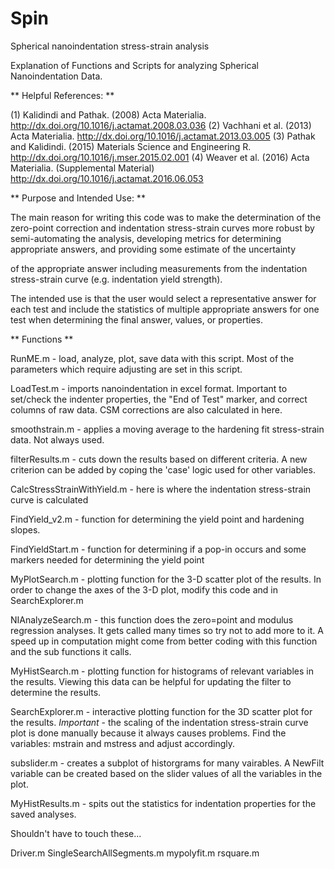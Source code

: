 # Spin
Spherical nanoindentation stress-strain analysis

Explanation of Functions and Scripts for analyzing Spherical Nanoindentation Data.

** Helpful References: **

(1) Kalidindi and Pathak. (2008) Acta Materialia.                     http://dx.doi.org/10.1016/j.actamat.2008.03.036
(2) Vachhani et al. (2013) Acta Materialia.                           http://dx.doi.org/10.1016/j.actamat.2013.03.005
(3) Pathak and Kalidindi. (2015) Materials Science and Engineering R. http://dx.doi.org/10.1016/j.mser.2015.02.001
(4) Weaver et al. (2016) Acta Materialia. (Supplemental Material)     http://dx.doi.org/10.1016/j.actamat.2016.06.053


** Purpose and Intended Use: **

The main reason for writing this code was to make the determination of the zero-point correction and indentation stress-strain curves more robust by semi-automating the analysis, developing metrics for determining appropriate answers, and providing some estimate of the uncertainty 

of the appropriate answer including measurements from the indentation stress-strain curve (e.g. indentation yield strength). 

The intended use is that the user would select a representative answer for each test and include the statistics of multiple appropriate answers for one test when determining the final answer, values, or properties. 

** Functions **

RunME.m - load, analyze, plot, save data with this script. Most of the parameters which require adjusting are set in this script.

LoadTest.m - imports nanoindentation in excel format. Important to set/check the indenter properties, the "End of Test" marker, and correct columns of raw data. CSM corrections are also calculated in here.

smoothstrain.m - applies a moving average to the hardening fit stress-strain data. Not always used.

filterResults.m - cuts down the results based on different criteria. A new criterion can be added by coping the 'case' logic used for other variables.

CalcStressStrainWithYield.m - here is where the indentation stress-strain curve is calculated

FindYield_v2.m - function for determining the yield point and hardening slopes.

FindYieldStart.m - function for determining if a pop-in occurs and some markers needed for determining the yield point

MyPlotSearch.m - plotting function for the 3-D scatter plot of the results. In order to change the axes of the 3-D plot, modify this code and in SearchExplorer.m

NIAnalyzeSearch.m - this function does the zero=point and modulus regression analyses. It gets called many times so try not to add more to it. A speed up in computation might come from better coding with this function and the sub functions it calls.

MyHistSearch.m - plotting function for histograms of relevant variables in the results. Viewing this data can be helpful for updating the filter to determine the results.

SearchExplorer.m - interactive plotting function for the 3D scatter plot for the results. *Important* - the scaling of the indentation stress-strain curve plot is done manually because it always causes problems. Find the variables: mstrain and mstress and adjust accordingly.

subslider.m - creates a subplot of historgrams for many vairables. A NewFilt variable can be created based on the slider values of all the variables in the plot.

MyHistResults.m - spits out the statistics for indentation properties for the saved analyses.

Shouldn't have to touch these...

Driver.m
SingleSearchAllSegments.m
mypolyfit.m
rsquare.m
